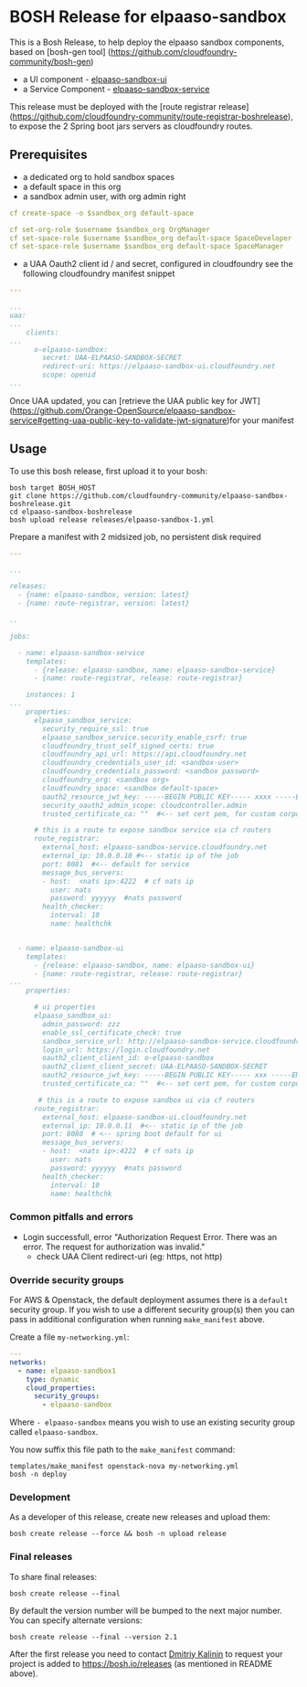 # BOSH Release for elpaaso-sandbox

This is a Bosh Release, to help deploy the elpaaso sandbox components, based on [bosh-gen tool] (https://github.com/cloudfoundry-community/bosh-gen)
* a UI component - [elpaaso-sandbox-ui](https://github.com/Orange-OpenSource/elpaaso-sandbox-ui)
* a Service Component - [elpaaso-sandbox-service](https://github.com/Orange-OpenSource/elpaaso-sandbox-service)

This release must be deployed with the [route registrar release] (https://github.com/cloudfoundry-community/route-registrar-boshrelease), to expose the 2 Spring boot jars servers as cloudfoundry routes.
 


## Prerequisites

* a dedicated org to hold sandbox spaces
* a default space in this org
* a sandbox admin user, with org admin right

``` yaml
cf create-space -o $sandbox_org default-space

cf set-org-role $username $sandbox_org OrgManager
cf set-space-role $username $sandbox_org default-space SpaceDeveloper
cf set-space-role $username $sandbox_org default-space SpaceManager
```




* a UAA Oauth2 client id / and secret, configured in cloudfoundry
see the following cloudfoundry manifest snippet

``` yaml
---

...
uaa:
...
    clients:
...
      o-elpaaso-sandbox:
        secret: UAA-ELPAASO-SANDBOX-SECRET
        redirect-uri: https://elpaaso-sandbox-ui.cloudfoundry.net
        scope: openid
...
```

Once UAA updated, you can [retrieve the UAA public key for JWT] (https://github.com/Orange-OpenSource/elpaaso-sandbox-service#getting-uaa-public-key-to-validate-jwt-signature)for your manifest

## Usage

To use this bosh release, first upload it to your bosh:

```
bosh target BOSH_HOST
git clone https://github.com/cloudfoundry-community/elpaaso-sandbox-boshrelease.git
cd elpaaso-sandbox-boshrelease
bosh upload release releases/elpaaso-sandbox-1.yml
```

Prepare a manifest with 2 midsized job, no persistent disk required

``` yaml
---

...

releases:
  - {name: elpaaso-sandbox, version: latest}
  - {name: route-registrar, version: latest}

..

jobs:

  - name: elpaaso-sandbox-service
    templates:
      - {release: elpaaso-sandbox, name: elpaaso-sandbox-service}
      - {name: route-registrar, release: route-registrar}

    instances: 1
...
    properties:
      elpaaso_sandbox_service:
        security_require_ssl: true
        elpaaso_sandbox_service.security_enable_csrf: true
        cloudfoundry_trust_self_signed_certs: true
        cloudfoundry_api_url: https://api.cloudfoundry.net
        cloudfoundry_credentials_user_id: <sandbox-user>
        cloudfoundry_credentials_password: <sandbox password>
        cloudfoundry_org: <sandbox org>
        cloudfoundry_space: <sandbox default-space>
        oauth2_resource_jwt_key: -----BEGIN PUBLIC KEY----- xxxx -----END PUBLIC KEY-----  #<-- must match UAA Oauth2 client
        security_oauth2_admin_scope: cloudcontroller.admin
        trusted_certificate_ca: ""  #<-- set cert pem, for custom corporate certificates ("" otherwise)

      # this is a route to expose sandbox service via cf routers
      route_registrar:
        external_host: elpaaso-sandbox-service.cloudfoundry.net
        external_ip: 10.0.0.10 #<-- static ip of the job
        port: 8081  #<-- default for service
        message_bus_servers:
        - host:  <nats ip>:4222  # cf nats ip
          user: nats
          password: yyyyyy  #nats password
        health_checker:
          interval: 10
          name: healthchk


  - name: elpaaso-sandbox-ui
    templates:
      - {release: elpaaso-sandbox, name: elpaaso-sandbox-ui}
      - {name: route-registrar, release: route-registrar}
...
    properties:

      # ui properties
      elpaaso_sandbox_ui:
        admin_password: zzz
        enable_ssl_certificate_check: true
        sandbox_service_url: http://elpaaso-sandbox-service.cloudfoundry.net
        login_url: https://login.cloudfoundry.net
        oauth2_client_client_id: o-elpaaso-sandbox                                      #<-- must match UAA Oauth2 client 
        oauth2_client_client_secret: UAA-ELPAASO-SANDBOX-SECRET                         #<-- must match UAA Oauth2 client
        oauth2_resource_jwt_key: -----BEGIN PUBLIC KEY----- xxx -----END PUBLIC KEY---- #<-- must match UAA Oauth2 client
        trusted_certificate_ca: ""  #<-- set cert pem, for custom corporate certificates ("" otherwise)        

       # this is a route to expose sandbox ui via cf routers
      route_registrar:
        external_host: elpaaso-sandbox-ui.cloudfoundry.net
        external_ip: 10.0.0.11  #<-- static ip of the job
        port: 8080  # <-- spring boot default for ui
        message_bus_servers:
        - host:  <nats ip>:4222  # cf nats ip
          user: nats
          password: yyyyyy  #nats password
        health_checker:
          interval: 10
          name: healthchk

```

### Common pitfalls and errors

* Login successfull, error "Authorization Request Error. There was an error. The request for authorization was invalid."
	* check UAA Client redirect-uri (eg: https, not http)


### Override security groups

For AWS & Openstack, the default deployment assumes there is a `default` security group. If you wish to use a different security group(s) then you can pass in additional configuration when running `make_manifest` above.

Create a file `my-networking.yml`:

``` yaml
---
networks:
  - name: elpaaso-sandbox1
    type: dynamic
    cloud_properties:
      security_groups:
        - elpaaso-sandbox
```

Where `- elpaaso-sandbox` means you wish to use an existing security group called `elpaaso-sandbox`.

You now suffix this file path to the `make_manifest` command:

```
templates/make_manifest openstack-nova my-networking.yml
bosh -n deploy
```

### Development

As a developer of this release, create new releases and upload them:

```
bosh create release --force && bosh -n upload release
```

### Final releases

To share final releases:

```
bosh create release --final
```

By default the version number will be bumped to the next major number. You can specify alternate versions:


```
bosh create release --final --version 2.1
```

After the first release you need to contact [Dmitriy Kalinin](mailto://dkalinin@pivotal.io) to request your project is added to https://bosh.io/releases (as mentioned in README above).
